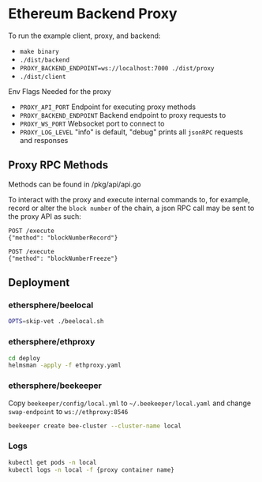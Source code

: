 # Ethereum Backend Proxy

To run the example client, proxy, and backend:

- `make binary`
- `./dist/backend`
- `PROXY_BACKEND_ENDPOINT=ws://localhost:7000 ./dist/proxy`
- `./dist/client`

Env Flags Needed for the proxy

- `PROXY_API_PORT` Endpoint for executing proxy methods 
- `PROXY_BACKEND_ENDPOINT` Backend endpoint to proxy requests to
- `PROXY_WS_PORT` Websocket port to connect to
- `PROXY_LOG_LEVEL` "info" is default, "debug" prints all `jsonRPC` requests and responses


## Proxy RPC Methods

Methods can be found in /pkg/api/api.go

To interact with the proxy and execute internal commands to, for example,
record or alter the `block number` of the chain, a json RPC call may be sent to the proxy API as such:

```
POST /execute
{"method": "blockNumberRecord"}
```
```
POST /execute
{"method": "blockNumberFreeze"}
```

## Deployment

### ethersphere/beelocal
```bash
OPTS=skip-vet ./beelocal.sh
```

### ethersphere/ethproxy
```bash
cd deploy
helmsman -apply -f ethproxy.yaml
```

### ethersphere/beekeeper

Copy `beekeeper/config/local.yml` to `~/.beekeeper/local.yaml` and change `swap-endpoint` to `ws://ethproxy:8546`

```bash
beekeeper create bee-cluster --cluster-name local
```

### Logs

```bash
kubectl get pods -n local
kubectl logs -n local -f {proxy container name}
```